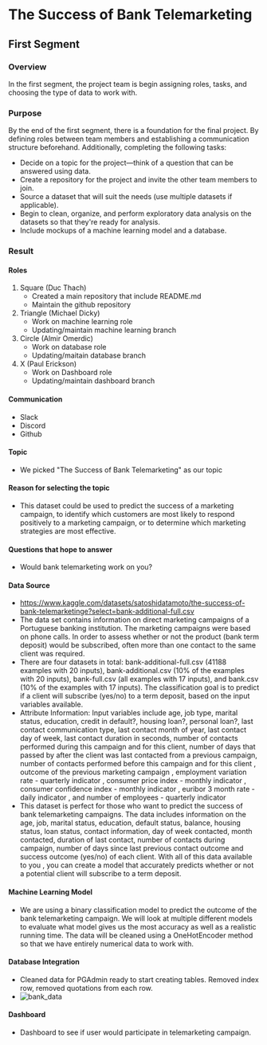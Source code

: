 # The Success of Bank Telemarketing
## First Segment
### Overview
In the first segment, the project team is begin assigning roles, tasks, and choosing the type of data to work with.
### Purpose
By the end of the first segment, there is a foundation for the final project. By defining roles between team members and establishing a communication structure beforehand. Additionally, completing the following tasks:
- Decide on a topic for the project—think of a question that can be answered using data.
- Create a repository for the project and invite the other team members to join.
- Source a dataset that will suit the needs (use multiple datasets if applicable).
- Begin to clean, organize, and perform exploratory data analysis on the datasets so that they're ready for analysis.
- Include mockups of a machine learning model and a database.
### Result
#### Roles
1. Square (Duc Thach)  
	- Created a main repository that include README.md
	- Maintain the github repository
2. Triangle (Michael Dicky)
	- Work on machine learning role
	- Updating/maintain machine learning branch
3. Circle (Almir Omerdic)
	- Work on database role
	- Updating/maitain database branch
4. X (Paul Erickson)
	- Work on Dashboard role
	- Updating/maintain dashboard branch 
#### Communication
- Slack
- Discord
- Github	
#### Topic
- We picked "The Success of Bank Telemarketing" as our topic
#### Reason for selecting the topic
- This dataset could be used to predict the success of a marketing campaign, to identify which customers are most likely to respond positively to a marketing campaign, or to determine which marketing strategies are most effective.
#### Questions that hope to answer
- Would bank telemarketing work on you?
#### Data Source
- https://www.kaggle.com/datasets/satoshidatamoto/the-success-of-bank-telemarketinge?select=bank-additional-full.csv
- The data set contains information on direct marketing campaigns of a Portuguese banking institution. The marketing campaigns were based on phone calls. In order to assess whether or not the product (bank term deposit) would be subscribed, often more than one contact to the same client was required.  
- There are four datasets in total: bank-additional-full.csv (41188 examples with 20 inputs), bank-additional.csv (10% of the examples with 20 inputs), bank-full.csv (all examples with 17 inputs), and bank.csv (10% of the examples with 17 inputs). The classification goal is to predict if a client will subscribe (yes/no) to a term deposit, based on the input variables available.  
- Attribute Information: Input variables include age, job type, marital status, education, credit in default?, housing loan?, personal loan?, last contact communication type, last contact month of year, last contact day of week, last contact duration in seconds, number of contacts performed during this campaign and for this client, number of days that passed by after the client was last contacted from a previous campaign, number of contacts performed before this campaign and for this client , outcome of the previous marketing campaign , employment variation rate - quarterly indicator , consumer price index - monthly indicator , consumer confidence index - monthly indicator , euribor 3 month rate - daily indicator , and number of employees - quarterly indicator
- This dataset is perfect for those who want to predict the success of bank telemarketing campaigns. The data includes information on the age, job, marital status, education, default status, balance, housing status, loan status, contact information, day of week contacted, month contacted, duration of last contact, number of contacts during campaign, number of days since last previous contact outcome and success outcome (yes/no) of each client. With all of this data available to you , you can create a model that accurately predicts whether or not a potential client will subscribe to a term deposit.
#### Machine Learning Model
- We are using a binary classification model to predict the outcome of the bank telemarketing campaign. We will look at multiple different models to evaluate what model gives us the most accuracy as well as a realistic running time. The data will be cleaned using a OneHotEncoder method so that we have entirely numerical data to work with.
#### Database Integration
- Cleaned data for PGAdmin ready to start creating tables. Removed index row, removed quotations from each row.
- ![bank_data](https://user-images.githubusercontent.com/33468680/168457359-474c0293-808a-43bf-9d58-b335803c6794.png)

#### Dashboard  	
- Dashboard to see if user would participate in telemarketing campaign.
